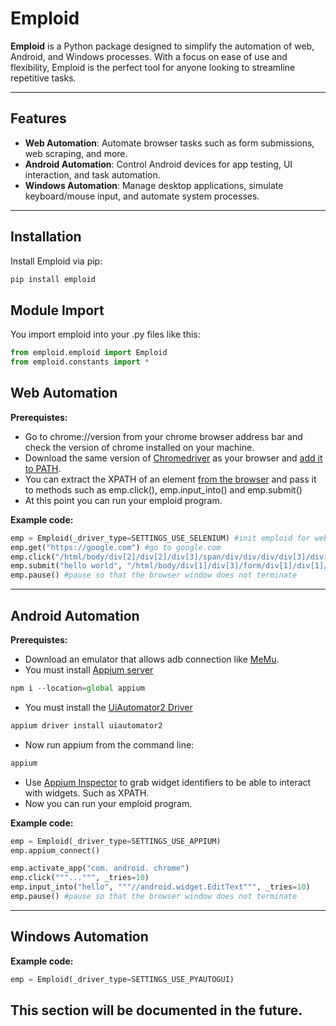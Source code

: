 # Emploid

**Emploid** is a Python package designed to simplify the automation of web, Android, and Windows processes. With a focus on ease of use and flexibility, Emploid is the perfect tool for anyone looking to streamline repetitive tasks.

---

## Features

- **Web Automation**: Automate browser tasks such as form submissions, web scraping, and more.
- **Android Automation**: Control Android devices for app testing, UI interaction, and task automation.
- **Windows Automation**: Manage desktop applications, simulate keyboard/mouse input, and automate system processes.

---

## Installation

Install Emploid via pip:

```python
pip install emploid
```

## Module Import

You import emploid into your .py files like this:

```python
from emploid.emploid import Emploid
from emploid.constants import *
```

## Web Automation
**Prerequistes:**
* Go to chrome://version from your chrome browser address bar and check the version of chrome installed on your machine.
* Download the same version of [Chromedriver](https://googlechromelabs.github.io/chrome-for-testing/) as your browser and [add it to PATH](https://gist.github.com/nex3/c395b2f8fd4b02068be37c961301caa7).
* You can extract the XPATH of an element [from the browser](https://stackoverflow.com/questions/3030487/is-there-a-way-to-get-the-xpath-in-google-chrome#:~:text=All%20above%20answers%20are%20correct%20here%20is%20another%20way%20with%20screenshot%20too.) and pass it to methods such as emp.click(), emp.input_into() and emp.submit()
* At this point you can run your emploid program.

**Example code:**
```python
emp = Emploid(_driver_type=SETTINGS_USE_SELENIUM) #init emploid for web
emp.get("https://google.com") #go to google.com
emp.click("/html/body/div[2]/div[2]/div[3]/span/div/div/div/div[3]/div[1]/button[2]/div") #click on popup accept button
emp.submit("hello world", "/html/body/div[1]/div[3]/form/div[1]/div[1]/div[1]/div/div[2]/textarea") #search for the string "hello world"
emp.pause() #pause so that the browser window does not terminate
```
---

## Android Automation
**Prerequistes:**
* Download an emulator that allows adb connection like [MeMu](https://www.memuplay.com/download.html).
* You must install [Appium server](https://appium.io/docs/en/2.0/quickstart/install/)
```javascript
npm i --location=global appium
```
* You must install the [UiAutomator2 Driver](https://appium.io/docs/en/2.0/quickstart/uiauto2-driver/)
```javascript
appium driver install uiautomator2
```
* Now run appium from the command line:
```javascript
appium
```
* Use [Appium Inspector](https://github.com/appium/appium-inspector/releases) to grab widget identifiers to be able to interact with widgets. Such as XPATH.
* Now you can run your emploid program.

**Example code:**
```python
emp = Emploid(_driver_type=SETTINGS_USE_APPIUM)
emp.appium_connect()

emp.activate_app("com. android. chrome")
emp.click("""...""", _tries=10)
emp.input_into("hello", """//android.widget.EditText""", _tries=10)
emp.pause() #pause so that the browser window does not terminate
```
---

## Windows Automation
**Example code:**
```python
emp = Emploid(_driver_type=SETTINGS_USE_PYAUTOGUI)
```
This section will be documented in the future.
---


